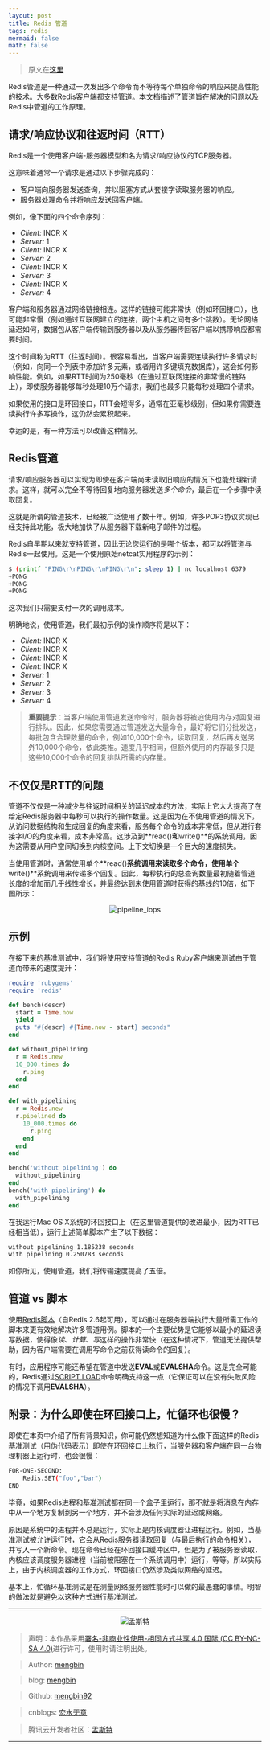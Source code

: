 ```yaml
---
layout: post
title: Redis 管道
tags: redis 
mermaid: false
math: false
---  
```


> 原文在[这里](https://redis.io/docs/manual/pipelining/)

Redis管道是一种通过一次发出多个命令而不等待每个单独命令的响应来提高性能的技术。大多数Redis客户端都支持管道。本文档描述了管道旨在解决的问题以及Redis中管道的工作原理。  

## 请求/响应协议和往返时间（RTT）

Redis是一个使用客户端-服务器模型和名为请求/响应协议的TCP服务器。

这意味着通常一个请求是通过以下步骤完成的：  

- 客户端向服务器发送查询，并以阻塞方式从套接字读取服务器的响应。
- 服务器处理命令并将响应发送回客户端。

例如，像下面的四个命令序列：  

- *Client:* INCR X
- *Server:* 1
- *Client:* INCR X
- *Server:* 2
- *Client:* INCR X
- *Server:* 3
- *Client:* INCR X
- *Server:* 4

客户端和服务器通过网络链接相连。这样的链接可能非常快（例如环回接口），也可能非常慢（例如通过互联网建立的连接，两个主机之间有多个跳数）。无论网络延迟如何，数据包从客户端传输到服务器以及从服务器传回客户端以携带响应都需要时间。

这个时间称为RTT（往返时间）。很容易看出，当客户端需要连续执行许多请求时（例如，向同一个列表中添加许多元素，或者用许多键填充数据库），这会如何影响性能。例如，如果RTT时间为250毫秒（在通过互联网连接的非常慢的链路上），即使服务器能够每秒处理10万个请求，我们也最多只能每秒处理四个请求。

如果使用的接口是环回接口，RTT会短得多，通常在亚毫秒级别，但如果你需要连续执行许多写操作，这仍然会累积起来。

幸运的是，有一种方法可以改善这种情况。  

## Redis管道 

请求/响应服务器可以实现为即使在客户端尚未读取旧响应的情况下也能处理新请求。这样，就可以完全不等待回复地向服务器发送*多个命令*，最后在一个步骤中读取回复。

这就是所谓的管道技术，已经被广泛使用了数十年。例如，许多POP3协议实现已经支持此功能，极大地加快了从服务器下载新电子邮件的过程。

Redis自早期以来就支持管道，因此无论您运行的是哪个版本，都可以将管道与Redis一起使用。这是一个使用原始netcat实用程序的示例：

```bash
$ (printf "PING\r\nPING\r\nPING\r\n"; sleep 1) | nc localhost 6379
+PONG
+PONG
+PONG
```  

这次我们只需要支付一次的调用成本。

明确地说，使用管道，我们最初示例的操作顺序将是以下：  

- *Client:* INCR X
- *Client:* INCR X
- *Client:* INCR X
- *Client:* INCR X
- *Server:* 1
- *Server:* 2
- *Server:* 3
- *Server:* 4

> **重要提示**：当客户端使用管道发送命令时，服务器将被迫使用内存对回复进行排队。因此，如果您需要通过管道发送大量命令，最好将它们分批发送，每批包含合理数量的命令，例如10,000个命令，读取回复，然后再发送另外10,000个命令，依此类推。速度几乎相同，但额外使用的内存最多只是这些10,000个命令的回复排队所需的内存量。

## 不仅仅是RTT的问题

管道不仅仅是一种减少与往返时间相关的延迟成本的方法，实际上它大大提高了在给定Redis服务器中每秒可以执行的操作数量。这是因为在不使用管道的情况下，从访问数据结构和生成回复的角度来看，服务每个命令的成本非常低，但从进行套接字I/O的角度来看，成本非常高。这涉及到**read()**和**write()**的系统调用，因为这需要从用户空间切换到内核空间。上下文切换是一个巨大的速度损失。

当使用管道时，通常使用单个**read()**系统调用来读取多个命令，使用单个**write()**系统调用来传递多个回复。因此，每秒执行的总查询数量最初随着管道长度的增加而几乎线性增长，并最终达到未使用管道时获得的基线的10倍，如下图所示：  

<div align="center">
  <img src="../img/2024-04-07/pipeline_iops.png" alt="pipeline_iops">
</div>

## 示例  

在接下来的基准测试中，我们将使用支持管道的Redis Ruby客户端来测试由于管道而带来的速度提升：  

```ruby 
require 'rubygems'
require 'redis'

def bench(descr)
  start = Time.now
  yield
  puts "#{descr} #{Time.now - start} seconds"
end

def without_pipelining
  r = Redis.new
  10_000.times do
    r.ping
  end
end

def with_pipelining
  r = Redis.new
  r.pipelined do
    10_000.times do
      r.ping
    end
  end
end

bench('without pipelining') do
  without_pipelining
end
bench('with pipelining') do
  with_pipelining
end
```  

在我运行Mac OS X系统的环回接口上（在这里管道提供的改进最小，因为RTT已经相当低），运行上述简单脚本产生了以下数据：  

```bash
without pipelining 1.185238 seconds
with pipelining 0.250783 seconds
```  

如你所见，使用管道，我们将传输速度提高了五倍。  

## 管道 vs 脚本

使用[Redis脚本](https://redis.io/commands/eval)（自Redis 2.6起可用），可以通过在服务器端执行大量所需工作的脚本来更有效地解决许多管道用例。脚本的一个主要优势是它能够以最小的延迟读写数据，使得像*读*、*计算*、*写*这样的操作非常快（在这种情况下，管道无法提供帮助，因为客户端需要在调用写命令之前获得读命令的回复）。

有时，应用程序可能还希望在管道中发送**EVAL**或**EVALSHA**命令。这是完全可能的，Redis通过[SCRIPT LOAD](https://redis.io/commands/script-load)命令明确支持这一点（它保证可以在没有失败风险的情况下调用**EVALSHA**）。

## 附录：为什么即使在环回接口上，忙循环也很慢？

即使在本页中介绍了所有背景知识，你可能仍然想知道为什么像下面这样的Redis基准测试（用伪代码表示）即使在环回接口上执行，当服务器和客户端在同一台物理机器上运行时，也会很慢：  

```bash
FOR-ONE-SECOND:
    Redis.SET("foo","bar")
END
```  

毕竟，如果Redis进程和基准测试都在同一个盒子里运行，那不就是将消息在内存中从一个地方复制到另一个地方，并不会涉及任何实际的延迟或网络。

原因是系统中的进程并不总是运行，实际上是内核调度器让进程运行。例如，当基准测试被允许运行时，它会从Redis服务器读取回复（与最后执行的命令相关），并写入一个新命令。现在命令已经在环回接口缓冲区中，但是为了被服务器读取，内核应该调度服务器进程（当前被阻塞在一个系统调用中）运行，等等。所以实际上，由于内核调度器的工作方式，环回接口仍然涉及类似网络的延迟。

基本上，忙循环基准测试是在测量网络服务器性能时可以做的最愚蠢的事情。明智的做法就是避免以这种方式进行基准测试。  

---

<div align="center">
  <img src="../img/qrcode_wechat.jpg" alt="孟斯特">
</div>

> 声明：本作品采用[署名-非商业性使用-相同方式共享 4.0 国际 (CC BY-NC-SA 4.0)](https://creativecommons.org/licenses/by-nc-sa/4.0/deed.zh)进行许可，使用时请注明出处。  

> Author: [mengbin](mengbin1992@outlook.com)  

> blog: [mengbin](https://mengbin.top)  

> Github: [mengbin92](https://mengbin92.github.io/)  

> cnblogs: [恋水无意](https://www.cnblogs.com/lianshuiwuyi/)  

> 腾讯云开发者社区：[孟斯特](https://cloud.tencent.com/developer/user/6649301)  

---
